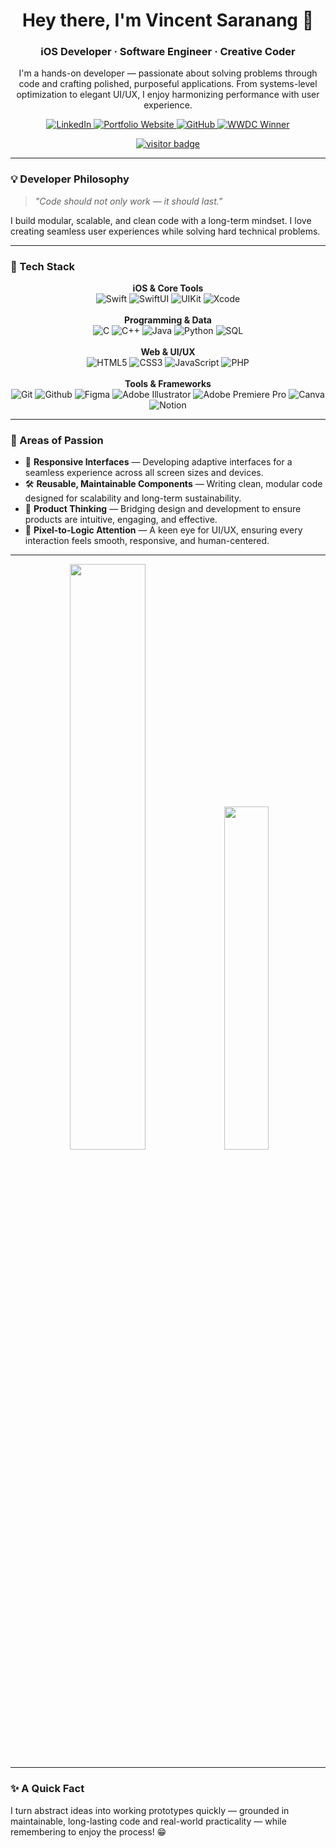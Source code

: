 <div align="center">
  <h1>Hey there, I'm Vincent Saranang 👋</h1>
  <h3>iOS Developer · Software Engineer · Creative Coder</h3>
  <p>I'm a hands-on developer — passionate about solving problems through code and crafting polished, purposeful applications. From systems-level optimization to elegant UI/UX, I enjoy harmonizing performance with user experience.</p>
  <p>
    <a href="https://www.linkedin.com/in/vincentsaranang/">
      <img src="https://img.shields.io/badge/LinkedIn-0A66C2?style=for-the-badge&logo=linkedin&logoColor=white" alt="LinkedIn">
    </a>
    <a href="https://vcsrng.github.io/">
      <img src="https://img.shields.io/badge/Portfolio-1abc9c?style=for-the-badge&logo=firefox&logoColor=white" alt="Portfolio Website">
    </a>
    <a href="https://github.com/vcsrng">
      <img src="https://img.shields.io/badge/GitHub-181717?style=for-the-badge&logo=github&logoColor=white" alt="GitHub">
    </a>
    <a href="https://www.wwdcscholars.com/s/D591D59B-F8A6-4BF3-9EAE-8D7CFCC77C7A/2025">
      <img src="https://img.shields.io/badge/WWDC'25_Profile-8E44AD?style=for-the-badge&logo=apple&logoColor=white" alt="WWDC Winner">
    </a>
  </p>
</div>
<p align="center">
  <a href="https://visitcount.itsvg.in">
<!--     <img src="https://visitcount.itsvg.in/api?id=vcsrng&icon=5&color=12" alt="visitcount"> -->
    <img src="https://visitor-badge.laobi.icu/badge?page_id=vcsrng&icon=5&color=12" alt="visitor badge"/>
  </a>
</p>

---

### 💡 Developer Philosophy

> _"Code should not only work — it should last."_

I build modular, scalable, and clean code with a long-term mindset. I love creating seamless user experiences while solving hard technical problems.

---

### 🧰 Tech Stack
<div align="center">
  <strong>iOS & Core Tools</strong><br>
  <img src="https://img.shields.io/badge/Swift-F05138?style=for-the-badge&logo=swift&logoColor=white" alt="Swift">
  <img src="https://img.shields.io/badge/SwiftUI-007AFF?style=for-the-badge&logo=swift&logoColor=white" alt="SwiftUI">
  <img src="https://img.shields.io/badge/UIKit-1575F9?style=for-the-badge&logo=xcode&logoColor=white" alt="UIKit">
  <img src="https://img.shields.io/badge/Xcode-003DF0?style=for-the-badge&logo=xcode&logoColor=white" alt="Xcode">
  <br><br>
  <strong>Programming & Data</strong><br>
  <img src="https://img.shields.io/badge/C-A8B9CC?style=for-the-badge&logo=c&logoColor=black" alt="C">
  <img src="https://img.shields.io/badge/C++-00599C?style=for-the-badge&logo=c%2B%2B&logoColor=white" alt="C++">
  <img src="https://img.shields.io/badge/Java-ED8B00?style=for-the-badge&logo=openjdk&logoColor=white" alt="Java">
  <img src="https://img.shields.io/badge/Python-3776AB?style=for-the-badge&logo=python&logoColor=white" alt="Python">
  <img src="https://img.shields.io/badge/SQL-4479A1?style=for-the-badge&logo=mysql&logoColor=white" alt="SQL">
  <br><br>
  <strong>Web & UI/UX</strong><br>
  <img src="https://img.shields.io/badge/HTML5-E34F26?style=for-the-badge&logo=html5&logoColor=white" alt="HTML5">
  <img src="https://img.shields.io/badge/CSS3-1572B6?style=for-the-badge&logo=css3&logoColor=white" alt="CSS3">
  <img src="https://img.shields.io/badge/JavaScript-F7DF1E?style=for-the-badge&logo=javascript&logoColor=black" alt="JavaScript">
  <img src="https://img.shields.io/badge/php-%23777BB4.svg?style=for-the-badge&logo=php&logoColor=white" alt="PHP">
  <br><br>
  <strong>Tools & Frameworks</strong><br>
  <img src="https://img.shields.io/badge/Git-F05032?style=for-the-badge&logo=git&logoColor=white" alt="Git">
  <img src="https://img.shields.io/badge/github-%23121011.svg?style=for-the-badge&logo=github&logoColor=white" alt="Github">
  <img src="https://img.shields.io/badge/Figma-F24E1E?style=for-the-badge&logo=figma&logoColor=white" alt="Figma">
  <img src="https://img.shields.io/badge/adobe%20illustrator-%23FF9A00.svg?style=for-the-badge&logo=adobe%20illustrator&logoColor=white" alt="Adobe Illustrator">
  <img src="https://img.shields.io/badge/Adobe%20Premiere%20Pro-9999FF.svg?style=for-the-badge&logo=Adobe%20Premiere%20Pro&logoColor=white" alt="Adobe Premiere Pro">
  <img src="https://img.shields.io/badge/Canva-00C4CC?style=for-the-badge&logo=Canva&logoColor=white" alt="Canva">
  <img src="https://img.shields.io/badge/Notion-000000?style=for-the-badge&logo=notion&logoColor=white" alt="Notion">
</div>

---

### 🧠 Areas of Passion

-   📱 **Responsive Interfaces** — Developing adaptive interfaces for a seamless experience across all screen sizes and devices.
-   🛠️ **Reusable, Maintainable Components** — Writing clean, modular code designed for scalability and long-term sustainability.
-   🧠 **Product Thinking** — Bridging design and development to ensure products are intuitive, engaging, and effective.
-   🎯 **Pixel-to-Logic Attention** — A keen eye for UI/UX, ensuring every interaction feels smooth, responsive, and human-centered.

---

<div align="center">
  <a href="https://github.com/vcsrng"><img src="https://github-readme-stats.vercel.app/api?username=vcsrng&show_icons=true&theme=dracula&count_private=true" width="49%"/></a>
  <a href="https://github.com/vcsrng"><img src="https://github-readme-stats.vercel.app/api/top-langs/?username=vcsrng&layout=compact&theme=dracula&langs_count=8" width="37.5%"/></a>
</div>

---

### ✨ A Quick Fact
I turn abstract ideas into working prototypes quickly — grounded in maintainable, long-lasting code and real-world practicality — while remembering to enjoy the process! 😁
